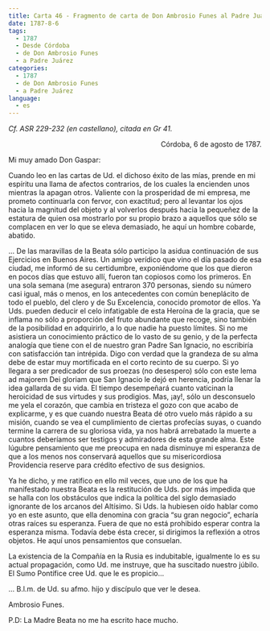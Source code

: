 ```yaml
---
title: Carta 46 - Fragmento de carta de Don Ambrosio Funes al Padre Juárez (Córdoba, 6 de agosto de 1787).
date: 1787-8-6
tags:
  - 1787
  - Desde Córdoba
  - de Don Ambrosio Funes
  - a Padre Juárez
categories:
  - 1787
  - de Don Ambrosio Funes
  - a Padre Juárez
language:
  - es
---
```

_Cf. ASR 229-232 (en castellano), citada en Gr 41._

<div align="right">
Córdoba, 6 de agosto de 1787.
</div>

Mi muy amado Don Gaspar:

Cuando leo en las cartas de Ud. el dichoso éxito de las mías, prende en mi espíritu una llama de afectos contrarios, de los cuales la encienden unos mientras la apagan otros. Valiente con la prosperidad de mi empresa, me prometo continuarla con fervor, con exactitud; pero al levantar los ojos hacia la magnitud del objeto y al volverlos después hacia la pequeñez de la estatura de quien osa mostrarlo por su propio brazo a aquellos que sólo se complacen en ver lo que se eleva demasiado, he aquí un hombre cobarde, abatido.

... De las maravillas de la Beata sólo participo la asidua continuación de sus Ejercicios en Buenos Aires. Un amigo verídico que vino el día pasado de esa ciudad, me informó de su certidumbre, exponiéndome que los que dieron en pocos días que estuvo allí, fueron tan copiosos como los primeros. En una sola semana (me asegura) entraron 370 personas, siendo su número casi igual, más o menos, en los antecedentes con común beneplácito de todo el pueblo, del clero y de Su Excelencia, conocido promotor de ellos. Ya Uds. pueden deducir el celo infatigable de esta Heroína de la gracia, que se inflama no sólo a proporción del fruto abundante que recoge, sino también de la posibilidad en adquirirlo, a lo que nadie ha puesto límites. Si no me asistiera un conocimiento práctico de lo vasto de su genio, y de la perfecta analogía que tiene con el de nuestro gran Padre San Ignacio, no escribiría con satisfacción tan intrépida. Digo con verdad que la grandeza de su alma debe de estar muy mortificada en el corto recinto de su cuerpo. Si yo llegara a ser predicador de sus proezas (no desespero) sólo con este lema ad majorem Dei gloriam que San Ignacio le dejó en herencia, podría llenar la idea gallarda de su vida. El tiempo desempeñará cuanto vaticinan la heroicidad de sus virtudes y sus prodigios. Mas, ¡ay!, sólo un desconsuelo me yela el corazón, que cambia en tristeza el gozo con que acabo de explicarme, y es que cuando nuestra Beata dé otro vuelo más rápido a su misión, cuando se vea el cumplimiento de ciertas profecías suyas, o cuando termine la carrera de su gloriosa vida, ya nos habrá arrebatado la muerte a cuantos deberíamos ser testigos y admiradores de esta grande alma. Este lúgubre pensamiento que me preocupa en nada disminuye mi esperanza de que a los menos nos conservará aquellos que su misericordiosa Providencia reserve para crédito efectivo de sus designios.

Ya he dicho, y me ratifico en ello mil veces, que uno de los que ha manifestado nuestra Beata es la restitución de Uds. por más impedida que se halla con los obstáculos que indica la política del siglo demasiado ignorante de los arcanos del Altísimo. Si Uds. la hubiesen oído hablar como yo en este asunto, que ella denomina con gracia “su gran negocio”, echaría otras raíces su esperanza. Fuera de que no está prohibido esperar contra la esperanza misma. Todavía debe ésta crecer, si dirigimos la reflexión a otros objetos. He aquí unos pensamientos que consuelan.

La existencia de la Compañía en la Rusia es indubitable, igualmente lo es su actual propagación, como Ud. me instruye, que ha suscitado nuestro júbilo. El Sumo Pontífice cree Ud. que le es propicio...

… B.l.m. de Ud. su afmo. hijo y discípulo que ver le desea.

Ambrosio Funes.

P.D: La Madre Beata no me ha escrito hace mucho.
